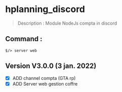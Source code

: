 # hplanning_discord

> Description : Module NodeJs compta in discord

## Command :

```
$/> server web
```

## Version V3.0.0 (3 jan. 2022)

-  [X] ADD channel compta (GTA rp)
-  [x] ADD Server web gestion coffre
